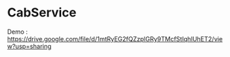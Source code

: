 # CabService

Demo : https://drive.google.com/file/d/1mtRyEG2fQZzplGRy9TMcfStIqhlUhET2/view?usp=sharing
